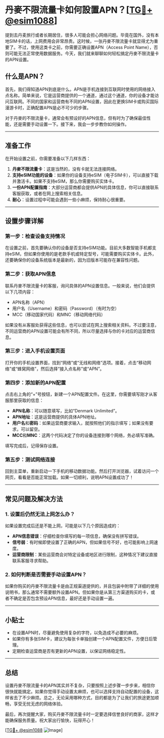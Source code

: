 # 丹麥不限流量卡如何設置APN？[[TG💪+ @esim1088](https://t.me/s/esim1088)]

提到去丹麦旅行或者长期居住，很多人可能会担心网络问题。毕竟在国外，没有本地SIM卡的话，上网费用会非常昂贵。这时候，一张丹麥不限流量卡就显得尤为重要了。不过，使用这类卡之前，你需要正确设置APN（Access Point Name），否则可能无法正常使用数据服务。今天，我们就来聊聊如何轻松搞定丹麥不限流量卡的APN设置。

## 什么是APN？

首先，我们得知道APN到底是什么。APN是手机连接到互联网时使用的网络接入点名称。简单来说，它是运营商提供的一个通道，通过这个通道，你的设备才能访问互联网。不同的国家和运营商有不同的APN设置，因此在更换SIM卡或购买国际漫游卡时，正确配置APN是必不可少的步骤。

对于丹麥的不限流量卡，通常会有预设好的APN信息，但有时为了确保最佳性能，还是需要手动设置一下。接下来，我会一步步教你如何操作。

---

## 准备工作

在开始设置之前，你需要准备以下几样东西：

1. **丹麥不限流量卡**：这是当然的，没有卡就无法连接网络。
2. **支持eSIM功能的设备**：如果你的设备支持eSIM（电子SIM卡），可以直接下载并激活卡。如果不支持eSIM，那么你需要购买实体卡。
3. **一份APN配置指南**：大部分运营商都会提供APN的具体信息，你可以直接联系客服获取，或者在网上搜索相关信息。
4. **耐心**：设置过程中可能会遇到一些小麻烦，保持耐心很重要。

---

## 设置步骤详解

### 第一步：检查设备支持情况

在设置之前，首先要确认你的设备是否支持eSIM功能。目前大多数智能手机都支持eSIM，但如果你使用的是老款手机或特定型号，可能需要购买实体卡。此外，还要确保你的设备系统版本是最新的，因为旧版本可能存在兼容性问题。

### 第二步：获取APN信息

联系丹麥不限流量卡的客服，询问具体的APN设置信息。一般来说，他们会提供以下几项内容：

- APN名称（APN）
- 用户名（Username）和密码（Password）（有时为空）
- MCC（移动国家代码）和MNC（移动网络代码）

如果没有从客服处获得这些信息，也可以尝试在网上搜索相关资料。不过要注意，不同运营商的APN设置可能会有所不同，所以尽量选择与你的卡对应的运营商信息。

### 第三步：进入手机设置页面

打开你的手机设置界面，找到“网络”或“无线和网络”选项。接着，点击“移动网络”或“蜂窝网络”，然后选择“接入点名称”或“APN”。

### 第四步：添加新的APN配置

点击右上角的“+”号按钮，新建一个APN配置文件。在这里，你需要填写刚才从客服那里获取的信息：

- **APN名称**：可以随意填写，比如“Denmark Unlimited”。
- **APN地址**：这是运营商提供的具体APN地址。
- **用户名**和**密码**：如果运营商要求输入，就按照他们的指示填写；如果没有要求，可以留空。
- **MCC**和**MNC**：这两个代码决定了你的设备连接到哪个网络，务必填写准确。

填写完成后，记得保存设置。

### 第五步：测试网络连接

回到主菜单，重新启动一下手机的移动数据功能。然后打开浏览器，试着访问一个网页，看看是否能正常加载。如果一切顺利，说明APN设置成功了！

---

## 常见问题及解决方法

### 1. 设置后仍然无法上网怎么办？

如果设置完成后还是不能上网，可能是以下几个原因造成的：

- **APN信息错误**：仔细检查你填写的每一项信息，确保没有拼写错误。
- **信号弱**：有时候即使设置了正确的APN，但如果信号不好，也可能影响上网速度。
- **运营商限制**：某些运营商会对特定设备或地区进行限制，这种情况下建议直接联系客服寻求帮助。

### 2. 如何判断是否需要手动设置APN？

如果你购买的丹麥不限流量卡是由正规渠道提供的，并且包装中附带了详细的使用说明书，那么通常不需要额外设置APN。但如果你是从第三方渠道购买的卡，或者不确定是否包含预设APN信息，最好还是手动设置一遍。

---

## 小贴士

- 在设置APN时，尽量避免使用复杂的字符，以免造成不必要的麻烦。
- 如果你有多张SIM卡，建议为每张卡单独创建一个APN配置文件，方便日后管理。
- 定期检查运营商是否有更新的APN设置，以保证网络稳定性。

---

## 总结

设置丹麥不限流量卡的APN其实并不复杂，只要按照上述步骤一步步来，相信你很快就能搞定。如果你觉得手动设置太麻烦，也可以选择支持自动配置的设备，这样省去了不少麻烦。总之，无论采用哪种方式，目的都是为了让我们的旅途更加顺畅，享受无忧无虑的网络体验。

最后，再次提醒大家，购买丹麥不限流量卡时一定要选择信誉良好的商家，这样才能确保服务质量。祝大家出行愉快，玩得开心！

[[TG💪+ @esim1088](https://t.me/s/esim1088) ![Image](https://i.postimg.cc/4NQfJmqS/Snipaste-2025-05-13-00-14-12.png)]